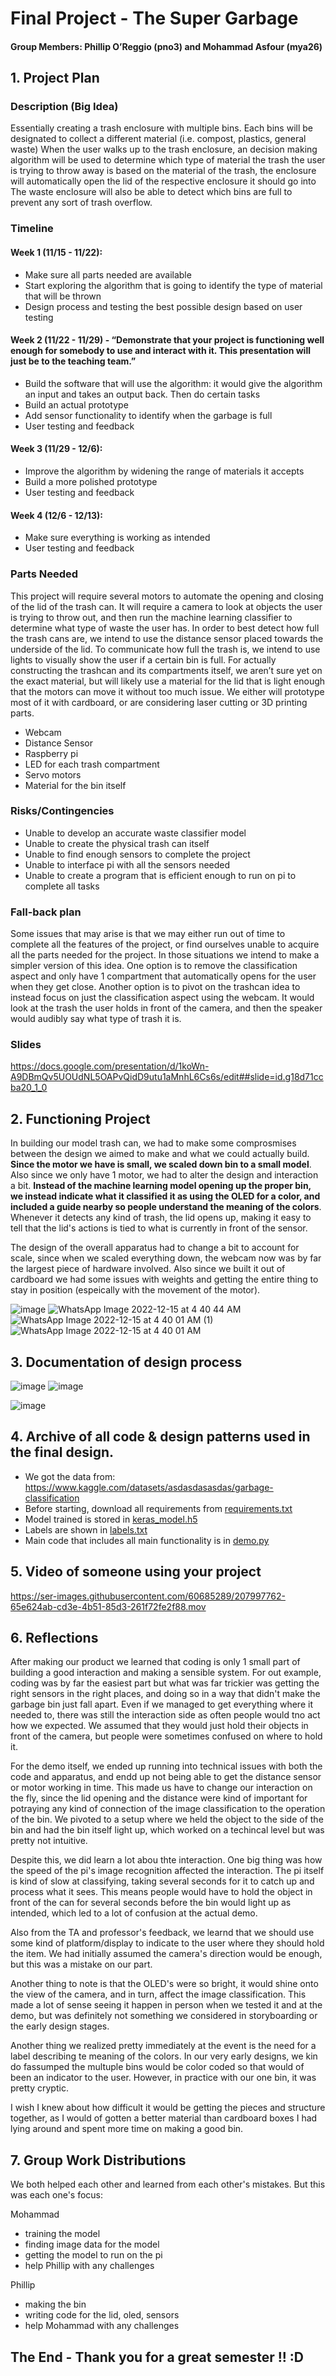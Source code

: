 # Final Project - The Super Garbage
#### Group Members: Phillip O’Reggio (pno3) and Mohammad Asfour (mya26)

## 1. Project Plan
### Description (Big Idea)
Essentially creating a trash enclosure with multiple bins. Each bins will be designated to collect a different material (i.e. compost, plastics, general waste)
When the user walks up to the trash enclosure, an decision making algorithm will be used to determine which type of material the trash the user is trying to throw away is based on the material of the trash, the enclosure will automatically open the lid of the respective enclosure it should go into
The waste enclosure will also be able to detect which bins are full to prevent any sort of trash overflow.

### Timeline
#### Week 1 (11/15 - 11/22): 
- Make sure all parts needed are available
- Start exploring the algorithm that is going to identify the type of material that will be thrown
- Design process and testing the best possible design based on user testing

#### Week 2 (11/22 - 11/29) - “Demonstrate that your project is functioning well enough for somebody to use and interact with it. This presentation will just be to the teaching team.”
- Build the software that will use the algorithm: it would give the algorithm an input and takes an output back. Then do certain tasks
- Build an actual prototype
- Add sensor functionality to identify when the garbage is full
- User testing and feedback

#### Week 3 (11/29 - 12/6):
- Improve the algorithm by widening the range of materials it accepts
- Build a more polished prototype
- User testing and feedback

#### Week 4 (12/6 - 12/13):
- Make sure everything is working as intended
- User testing and feedback

### Parts Needed
This project will require several motors to automate the opening and closing of the lid of the trash can. It will require a camera to look at objects the user is trying to throw out, and then run the machine learning classifier to determine what type of waste the user has. In order to best detect how full the trash cans are, we intend to use the distance sensor placed towards the underside of the lid. To communicate how full the trash is, we intend to use lights to visually show the user if a certain bin is full. For actually constructing the trashcan and its compartments itself, we aren’t sure yet on the exact material, but will likely use a material for the lid that is light enough that the motors can move it without too much issue. We either will prototype most of it with cardboard, or are considering laser cutting or 3D printing parts.

- Webcam
- Distance Sensor
- Raspberry pi
- LED for each trash compartment
- Servo motors
- Material for the bin itself

### Risks/Contingencies
- Unable to develop an accurate waste classifier model
- Unable to create the physical trash can itself
- Unable to find enough sensors to complete the project
- Unable to interface pi with all the sensors needed
- Unable to create a program that is efficient enough to run on pi to complete all tasks

### Fall-back plan
Some issues that may arise is that we may either run out of time to complete all the features of the project, or find ourselves unable to acquire all the parts needed for the project. In those situations we intend to make a simpler version of this idea. One option is to remove the classification aspect and only have 1 compartment that automatically opens for the user when they get close. Another option is to pivot on the trashcan idea to instead focus on just the classification aspect using the webcam. It would look at the trash the user holds in front of the camera, and then the speaker would audibly say what type of trash it is.

### Slides
https://docs.google.com/presentation/d/1koWn-A9DBmQv5UOUdNL5OAPvQidD9utu1aMnhL6Cs6s/edit##slide=id.g18d71ccba20_1_0

## 2. Functioning Project
In building our model trash can, we had to make some comprosmises between the design we aimed to make and what we could actually build. **Since the motor we have is small, we scaled down bin to a small model**. Also since we only have 1 motor, we had to alter the design and interaction a bit. **Instead of the machine learning model opening up the proper bin, we instead indicate what it classified it as using the OLED for a color, and included a guide nearby so people understand the meaning of the colors**. Whenever it detects any kind of trash, the lid opens up, making it easy to tell that the lid's actions is tied to what is currently in front of the sensor.

The design of the overall apparatus had to change a bit to account for scale, since when we scaled everything down, the webcam now was by far the largest piece of hardware involved. Also since we built it out of cardboard we had some issues with weights and getting the entire thing to stay in position (espeically with the movement of the motor).

![image](https://user-images.githubusercontent.com/60685289/207825344-adfefd50-99da-4ac3-bec0-65e0fc02b04d.png)
![WhatsApp Image 2022-12-15 at 4 40 44 AM](https://user-images.githubusercontent.com/60685289/207825851-b0bc67fb-95f9-4e89-98e2-0079c1a78438.jpeg)
![WhatsApp Image 2022-12-15 at 4 40 01 AM (1)](https://user-images.githubusercontent.com/60685289/207825857-0e06dd32-4b88-4bd5-bdca-af671e899428.jpeg)
![WhatsApp Image 2022-12-15 at 4 40 01 AM](https://user-images.githubusercontent.com/60685289/207825859-a472df0b-8554-4476-b874-be7d6cd796a4.jpeg)

## 3. Documentation of design process
![image](https://user-images.githubusercontent.com/60685289/207823282-5d3c993f-d410-4f1a-bf2e-b22fbcd776cc.png)
![image](https://user-images.githubusercontent.com/60685289/207823432-83710f99-ae06-4b04-9ebd-d72486984cf3.png)

![image](https://user-images.githubusercontent.com/60685289/207823545-b8bb82e7-c06e-4035-b999-4e804572497a.png)

## 4. Archive of all code & design patterns used in the final design.

- We got the data from: https://www.kaggle.com/datasets/asdasdasasdas/garbage-classification
- Before starting, download all requirements from [requirements.txt](https://github.com/masfour7/Interactive-Lab-Hub/blob/Fall2022/finalProject/requirements.txt)
- Model trained is stored in [keras_model.h5](https://github.com/masfour7/Interactive-Lab-Hub/blob/Fall2022/finalProject/keras_model.h5)
- Labels are shown in [labels.txt](https://github.com/masfour7/Interactive-Lab-Hub/blob/Fall2022/finalProject/labels.txt)
- Main code that includes all main functionality is in [demo.py](https://github.com/masfour7/Interactive-Lab-Hub/blob/Fall2022/finalProject/demo.py)

## 5. Video of someone using your project

https://ser-images.githubusercontent.com/60685289/207997762-65e624ab-cd3e-4b51-85d3-261f72fe2f88.mov

## 6. Reflections
After making our product we learned that coding is only 1 small part of building a good interaction and making a sensible system. For out example, coding was by far the easiest part but what was far trickier was getting the right sensors in the right places, and doing so in a way that didn't make the garbage bin just fall apart. Even if we managed to get everything where it needed to, there was still the interaction side as often people would tno act how we expected. We assumed that they would just hold their objects in front of the camera, but people were sometimes confused on where to hold it.

For the demo itself, we ended up running into technical issues with both the code and apparatus, and endd up not being able to get the distance sensor or motor working in time. This made us have to change our interaction on the fly, since the lid opening and the distance were kind of important for potraying any kind of connection of the image classification to the operation of the bin. We pivoted to a setup where we held the object to the side of the bin and had the bin itself light up, which worked on a techincal level but was pretty not intuitive.

Despite this, we did learn a lot abou thte interaction. One big thing was how the speed of the pi's image recognition affected the interaction. The pi itself is kind of slow at classifying, taking several seconds for it to catch up and process what it sees. This means people would have to hold the object in front of the can for several seconds before the bin would light up as intended, which led to a lot of confusion at the actual demo.

Also from the TA and professor's feedback, we learnd that we should use some kind of platform/display to indicate to the user where they should hold the item. We had initially assumed the camera's direction would be enough, but this was a mistake on our part. 

Another thing to note is that the OLED's were so bright, it would shine onto the view of the camera, and in turn, affect the image classification. This made a lot of sense seeing it happen in person when we tested it and at the demo, but was definitely not something we considered in storyboarding or the early design stages.

Another thing we realized pretty immediately at the event is the need for a label describing te meaning of the colors. In our very early designs, we kin do fassumped the multuple bins would be color coded so that would of been an indicator to the user. However, in practice with our one bin, it was pretty cryptic.

I wish I knew about how difficult it would be getting the pieces and structure together, as I would of gotten a better material than cardboard boxes I had lying around and spent more time on making a good bin.

## 7. Group Work Distributions
We both helped each other and learned from each other's mistakes. But this was each one's focus:

Mohammad
- training the model
- finding image data for the model
- getting the model to run on the pi
- help Phillip with any challenges

Phillip
- making the bin
- writing code for the lid, oled, sensors
- help Mohammad with any challenges

## The End - Thank you for a great semester !! :D
